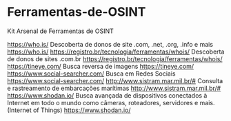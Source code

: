 # Ferramentas-de-OSINT
Kit Arsenal de Ferramentas de OSINT

https://who.is/ Descoberta de donos de site .com, .net, .org, .info e mais https://who.is/
https://registro.br/tecnologia/ferramentas/whois/ Descoberta de donos de sites .com.br https://registro.br/tecnologia/ferramentas/whois/
https://tineye.com/ Busca reversa de imagens https://tineye.com/
https://www.social-searcher.com/ Busca em Redes Sociais https://www.social-searcher.com/
http://www.sistram.mar.mil.br/# Consulta e rastreamento de embarcações marítimas http://www.sistram.mar.mil.br/#
https://www.shodan.io/ Busca avançada de dispositivos conectados à Internet em todo o mundo como câmeras, roteadores, servidores e mais. (Internet of Things) https://www.shodan.io/

